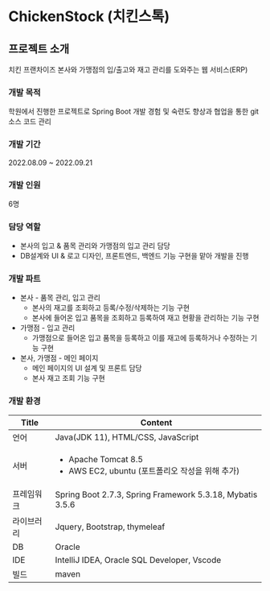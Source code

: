 # ChickenStock (치킨스톡)

## 프로젝트 소개

치킨 프랜차이즈 본사와 가맹점의 입/출고와 재고 관리를 도와주는 웹 서비스(ERP)

### 개발 목적

학원에서 진행한 프로젝트로 Spring Boot 개발 경험 및 숙련도 향상과 협업을 통한 git 소스 코드 관리

### 개발 기간

2022.08.09 \~ 2022.09.21

### 개발 인원

6명

### 담당 역할

* 본사의 입고 & 품목 관리와 가맹점의 입고 관리 담당
* DB설계와 UI & 로고 디자인, 프론트엔드, 백엔드 기능 구현을 맡아 개발을 진행

### 개발 파트

* 본사 - 품목 관리, 입고 관리
  * 본사의 재고를 조회하고 등록/수정/삭제하는 기능 구현
  * 본사에 들어온 입고 품목을 조회하고 등록하여 재고 현황을 관리하는 기능 구현
* 가맹점 - 입고 관리
  * 가맹점으로 들어온 입고 품목을 등록하고 이를 재고에 등록하거나 수정하는 기능 구현
* 본사, 가맹점 -  메인 페이지
  * 메인 페이지의 UI 설계 및 프론트 담당
  * 본사 재고 조회 기능 구현

### 개발 환경

| Title | Content                                                                       |
| ----- | ----------------------------------------------------------------------------- |
| 언어    | Java(JDK 11), HTML/CSS, JavaScript                                            |
| 서버    | <ul><li>Apache Tomcat 8.5</li><li>AWS EC2, ubuntu (포트폴리오 작성을 위해 추가)</li></ul> |
| 프레임워크 | Spring Boot 2.7.3, Spring Framework 5.3.18, Mybatis 3.5.6                     |
| 라이브러리 | Jquery, Bootstrap, thymeleaf                                                  |
| DB    | Oracle                                                                        |
| IDE   | IntelliJ IDEA, Oracle SQL Developer, Vscode                                   |
| 빌드    | maven                                                                         |
